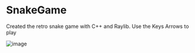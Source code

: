 # SnakeGame
 Created the retro snake game with C++ and Raylib.
Use the Keys Arrows to play

![image](https://github.com/arturosauraa/SnakeGame/assets/96825781/1a642fdb-bc98-4573-84c7-084159dc587a)

